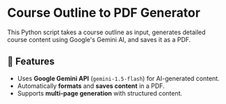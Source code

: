 # Course Outline to PDF Generator

This Python script takes a course outline as input, generates detailed course content using Google's Gemini AI, and saves it as a PDF.

## 🚀 Features
- Uses **Google Gemini API** (`gemini-1.5-flash`) for AI-generated content.
- Automatically **formats** and **saves content** in a PDF.
- Supports **multi-page generation** with structured content.
